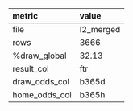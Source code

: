 | metric        | value     |
|:--------------|:----------|
| file          | I2_merged |
| rows          | 3666      |
| %draw_global  | 32.13     |
| result_col    | ftr       |
| draw_odds_col | b365d     |
| home_odds_col | b365h     |